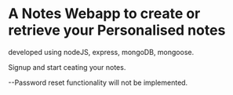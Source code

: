 # A Notes Webapp to create or retrieve your Personalised notes

developed using nodeJS, express, mongoDB, mongoose.

Signup and start ceating your notes.

--Password reset functionality will not be implemented.
